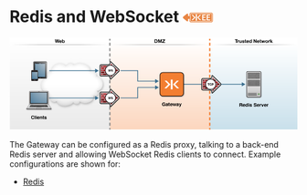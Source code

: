 # Redis and WebSocket  ![Enterprise Edition](../enterprise-feature.png)

![redis](docker-redis.png)

The Gateway can be configured as a Redis proxy, talking to a back-end Redis server and allowing WebSocket Redis clients to connect. Example configurations are shown for:

* [Redis](redis)


